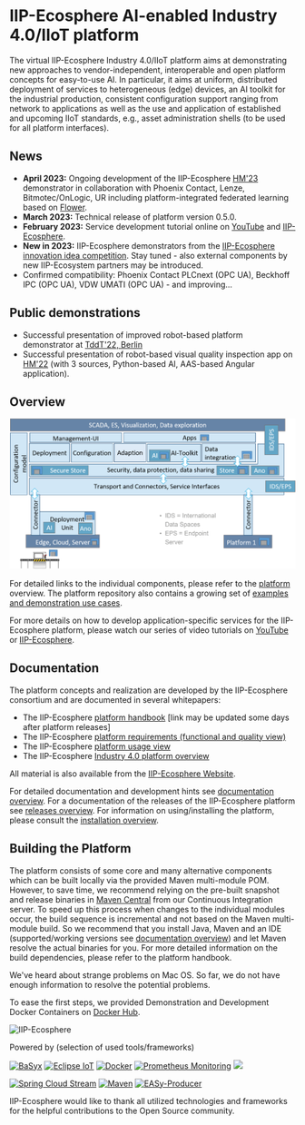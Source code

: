 # IIP-Ecosphere AI-enabled Industry 4.0/IIoT platform 

The virtual IIP-Ecosphere Industry 4.0/IIoT platform aims at demonstrating new approaches to vendor-independent, interoperable and open platform concepts for easy-to-use AI. In particular, it aims at uniform, distributed deployment of services to heterogeneous (edge) devices, an AI toolkit for the industrial production, consistent configuration support ranging from network to applications as well as the use and application of established and upcoming IIoT standards, e.g., asset administration shells (to be used for all platform interfaces).

## News

* **April 2023:** Ongoing development of the IIP-Ecosphere [HM'23](https://www.iip-ecosphere.de/iip-ecosphere-auf-der-hannover-messe-2023/) demonstrator in collaboration with Phoenix Contact, Lenze, Bitmotec/OnLogic, UR including platform-integrated federated learning based on [Flower](https://flower.dev/).
* **March 2023:** Technical release of platform version 0.5.0.
* **February 2023:** Service development tutorial online on [YouTube](https://www.youtube.com/playlist?list=PL5VSYtiD_PfdxUDXGlX53UsHdQlXcHYK7) and [IIP-Ecosphere](https://www.iip-ecosphere.de/angebote/plattform/).
* **New in 2023:** IIP-Ecosphere demonstrators from the [IIP-Ecosphere innovation idea competition](https://www.iip-ecosphere.de/ideenwettbewerb/). Stay tuned - also external components by new IIP-Ecosystem partners may be introduced.
* Confirmed compatibility: Phoenix Contact PLCnext (OPC UA), Beckhoff IPC (OPC UA), VDW UMATI (OPC UA) - and improving...

## Public demonstrations

* Successful presentation of improved robot-based platform demonstrator at [TddT'22, Berlin](https://www.digitale-technologien.de/DT/Redaktion/DE/Veranstaltungen/2022/DT/220829_Tage_der_digitalen_Technologien.html) 
* Successful presentation of robot-based visual quality inspection app on [HM'22](https://www.hannovermesse.de/de/) (with 3 sources, Python-based AI, AAS-based Angular application).

## Overview

![Architecture Overview](platform/ArchitectureOverview.png)

For detailed links to the individual components, please refer to the [platform](https://github.com/iip-ecosphere/platform/tree/main/platform/README.md) overview. The platform repository also contains a growing set of [examples and demonstration use cases](https://github.com/iip-ecosphere/platform/tree/main/platform/examples/README.md).

For more details on how to develop application-specific services for the IIP-Ecosphere platform, please watch our series of video tutorials on [YouTube](https://www.youtube.com/playlist?list=PL5VSYtiD_PfdxUDXGlX53UsHdQlXcHYK7) or [IIP-Ecosphere](https://www.iip-ecosphere.de/angebote/plattform/).

## Documentation

The platform concepts and realization are developed by the IIP-Ecosphere consortium and are documented in several whitepapers:
  * The IIP-Ecosphere [platform handbook](https://doi.org/10.5281/zenodo.7695124) [link may be updated some days after platform releases]
  * The IIP-Ecosphere [platform requirements (functional and quality view)](https://doi.org/10.5281/zenodo.4485774)
  * The IIP-Ecosphere [platform usage view](https://doi.org/10.5281/zenodo.4485801)
  * The IIP-Ecosphere [Industry 4.0 platform overview](https://doi.org/10.5281/zenodo.4485756)

All material is also available from the [IIP-Ecosphere Website](https://www.iip-ecosphere.eu/).

For detailed documentation and development hints see [documentation overview](https://github.com/iip-ecosphere/platform/tree/main/platform/documentation/README.md). For a documentation of the releases of the IIP-Ecosphere platform see [releases overview](https://github.com/iip-ecosphere/platform/tree/main/platform/documentation/RELEASES.md). For information on using/installing the platform, please consult the [installation overview](https://github.com/iip-ecosphere/platform/tree/main/platform/documentation/INSTALL.md). 

## Building the Platform

The platform consists of some core and many alternative components which can be built locally via the provided Maven multi-module POM. However, to save time, we recommend relying on the pre-built snapshot and release binaries in [Maven Central](https://search.maven.org/search?q=iip-ecosphere) from our Continuous Integration server. To speed up this process when changes to the individual modules occur, the build sequence is incremental and not based on the Maven multi-module build. So we recommend that you install Java, Maven and an IDE (supported/working versions see [documentation overview](https://github.com/iip-ecosphere/platform/tree/main/platform/documentation/README.md)) and let Maven resolve the actual binaries for you. For more detailed information on the build dependencies, please refer to the platform handbook.

We've heard about strange problems on Mac OS. So far, we do not have enough information to resolve the potential problems.

To ease the first steps, we provided Demonstration and Development Docker Containers on [Docker Hub](https://hub.docker.com/r/iipecosphere/platform).

![IIP-Ecosphere](platform/logo.png)

Powered by (selection of used tools/frameworks)

<a href="https://www.eclipse.org/basyx"><img src="https://www.eclipse.org/basyx/img/basyxlogo.png" alt="BaSyx" width="200"/></a> 
<a href="https://iot.eclipse.org"><img src="https://iot.eclipse.org/iot-logo-social.png" alt="Eclipse IoT" width="100"/></a> 
<a href="https://www.docker.com"><img src="https://www.docker.com/wp-content/uploads/2022/03/vertical-logo-monochromatic.png" alt="Docker" width="100"/></a> 
<a href="https://prometheus.io"><img src="https://prometheus.io/assets/favicons/android-chrome-192x192.png" alt="Prometheus Monitoring" width="100"/></a>
<a href="https://flower.dev"><img src="https://flower.dev/docs/_static/flower-logo.png" width="100"/></a>
<br/>

<a href="https://spring.io"><img src="https://docs.spring.io/spring-cloud-stream/docs/current/reference/html/img/banner-logo.svg" alt="Spring Cloud Stream" width="200"/></a> 
<a href="https://maven.apache.org"><img src="https://maven.apache.org/images/maven-logo-black-on-white.png" alt="Maven" width="200"/></a> 
<a href="https://sse.uni-hildesheim.de"><img src="https://sse.uni-hildesheim.de/media/_migrated/pics/EASy_Logo_02.png" alt="EASy-Producer" width="100"/></a> 

IIP-Ecosphere would like to thank all utilized technologies and frameworks for the helpful contributions to the Open Source community.

